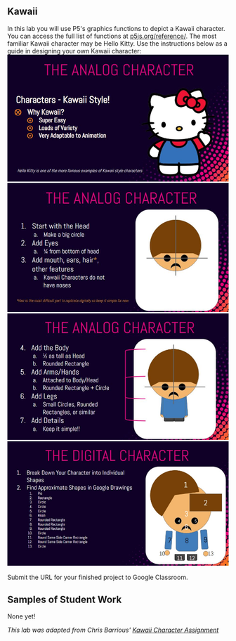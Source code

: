 Kawaii
-------
In this lab you will use P5's graphics functions to depict a Kawaii character. You can access the full list of functions at [p5js.org/reference/](https://p5js.org/reference/). The most familiar Kawaii character may be Hello Kitty. Use the instructions below as a guide in designing your own Kawaii character: 
![](Kawaii1.JPG)    
![](Kawaii2.JPG)    
![](Kawaii3.JPG)    
![](Kawaii4.jpg)   

Submit the URL for your finished project to Google Classroom.

Samples of Student Work
-----------------------
None yet!   


*This lab was adapted from Chris Barrious' [Kawaii Character Assignment](https://docs.google.com/presentation/d/1PDTFHUDawHQqcy-0xr1BP7aRz37tE_1vwoR-HN5UwXo/edit?usp=sharing)*
